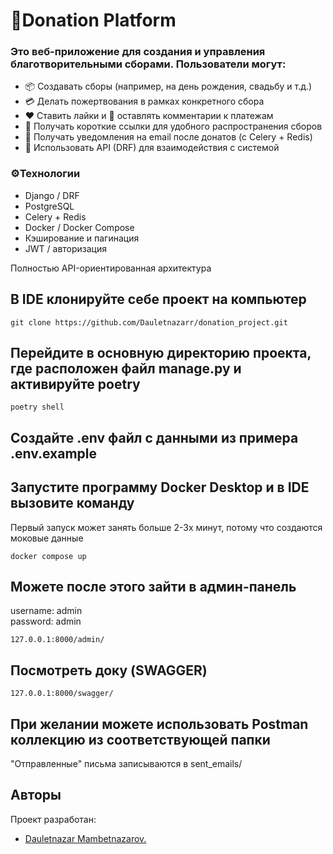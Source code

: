 # 💸Donation Platform   
### Это веб-приложение для создания и управления благотворительными сборами. Пользователи могут:   
+ 📦 Создавать сборы (например, на день рождения, свадьбу и т.д.)   
+ 💳 Делать пожертвования в рамках конкретного сбора   
+ ❤️ Ставить лайки и 💬 оставлять комментарии к платежам   
+ 📎 Получать короткие ссылки для удобного распространения сборов   
+ 📩 Получать уведомления на email после донатов (с Celery + Redis)   
+ 🚀 Использовать API (DRF) для взаимодействия с системой   
   
### ⚙️Технологии   
+ Django / DRF   
+ PostgreSQL   
+ Celery + Redis   
+ Docker / Docker Compose   
+ Кэширование и пагинация   
+ JWT / авторизация   
   
Полностью API-ориентированная архитектура   


## В IDE клонируйте себе проект на компьютер
```
git clone https://github.com/Dauletnazarr/donation_project.git
```

## Перейдите в основную директорию проекта, где расположен файл manage.py и активируйте poetry
```
poetry shell
```

## Создайте .env файл с данными из примера .env.example

## Запустите программу Docker Desktop и в IDE вызовите команду
Первый запуск может занять больше 2-3х минут, потому что создаются моковые данные   
```
docker compose up
```

## Можете после этого зайти в админ-панель
username: admin   
password: admin
```
127.0.0.1:8000/admin/
```

## Посмотреть доку (SWAGGER)
```
127.0.0.1:8000/swagger/
```

## При желании можете использовать Postman коллекцию из соответствующей папки
"Отправленные" письма записываются в sent_emails/

## Авторы
Проект разработан:
* [Dauletnazar Mambetnazarov.](https://github.com/Dauletnazarr/)

